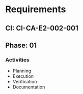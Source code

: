 # Requirements

## CI: CI-CA-E2-002-001
## Phase: 01

### Activities
- Planning
- Execution
- Verification
- Documentation
